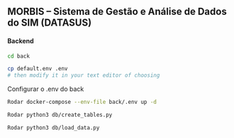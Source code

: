 ## MORBIS – Sistema de Gestão e Análise de Dados do SIM (DATASUS)

#### Backend

```bash
cd back
```

```bash
cp default.env .env
# then modify it in your text editor of choosing
```
Configurar o .env do back

```bash
Rodar docker-compose --env-file back/.env up -d
```

```bash
Rodar python3 db/create_tables.py
```

```bash
Rodar python3 db/load_data.py
```
